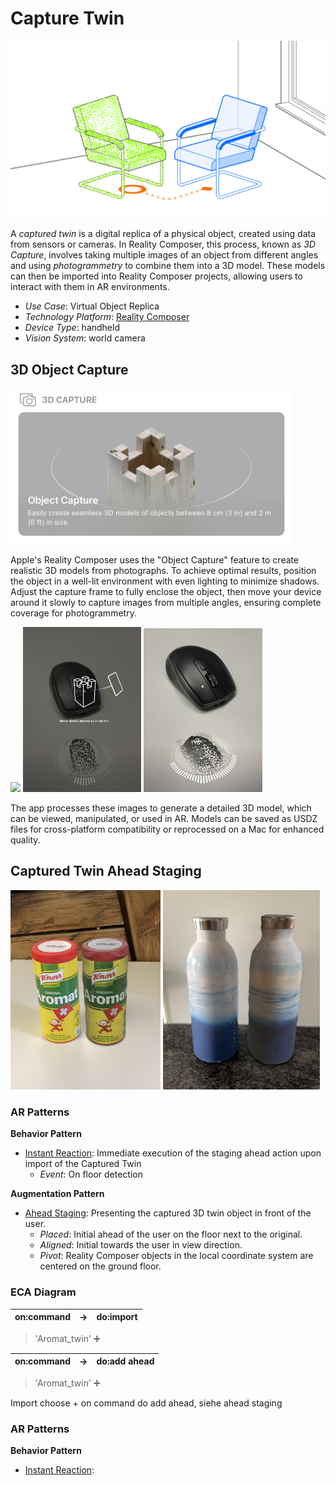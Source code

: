 # Capture Twin

![image](image/Capture_twin.png)

A *captured twin* is a digital replica of a physical object,
created using data from sensors or cameras. In Reality Composer,
this process, known as  *3D Capture*, involves taking multiple
images of an object from different angles and using
*photogrammetry* to combine them into a 3D model. These models
can then be imported into Reality Composer projects, allowing
users to interact with them in AR environments.

* _Use Case_: Virtual Object Replica
* _Technology Platform_: [Reality Composer](../README.md)
* _Device Type_: handheld
* _Vision System_: world camera

## 3D Object Capture

<img src="image/3D_capture.jpg" width="450"/>

Apple's Reality Composer uses the "Object Capture" feature to create realistic
3D models from photographs. To achieve optimal results, position the object in a well-lit
environment with even lighting to minimize shadows. Adjust the capture frame to fully enclose
the object, then move your device around it slowly to capture images from multiple angles,
ensuring complete coverage for photogrammetry.

<img src="image/Interface.png" width="220"/> <img src="image/Interface2.jpg" width="189"/> <img src="image/Interface3.jpg" width="190"/>

The app processes these images to generate a detailed 3D
model, which can be viewed, manipulated, or used in AR.
Models can be saved as USDZ files for cross-platform
compatibility or reprocessed on a Mac for enhanced quality.

## Captured Twin Ahead Staging

<img src="image/Aromat_twin.png" width="240"/> <img src="image/Bottle.png" width="251"/>

### AR Patterns

__Behavior Pattern__

* [Instant Reaction](https://github.com/ARpatterns/catalog/blob/main/behavioral-patterns/instant-reaction.md):
  Immediate execution of the staging ahead action upon import of the Captured Twin
  * _Event_: On floor detection

__Augmentation Pattern__

* [Ahead Staging](https://github.com/ARpatterns/catalog/blob/main/augmentation-patterns/ahead-staging.md): Presenting the captured 3D twin object in front of the user.
  * _Placed_: Initial ahead of the user on the floor next to the original.
  * _Aligned_: Initial towards the user in view direction.
  * _Pivot_: Reality Composer objects in the local coordinate system are centered on the ground floor.

### ECA Diagram

| on:command | &rarr; | do:import |
| ---------- | ------ | --------- |

> 'Aromat_twin' ➕



| on:command | &rarr; | do:add ahead |
| ---------- | ------ | ------------ |

> 'Aromat_twin' ➕



Import
choose +
on command do add ahead, siehe ahead staging

### AR Patterns

__Behavior Pattern__

* [Instant Reaction](https://github.com/ARpatterns/catalog/blob/main/behavioral-patterns/instant-reaction.md):
